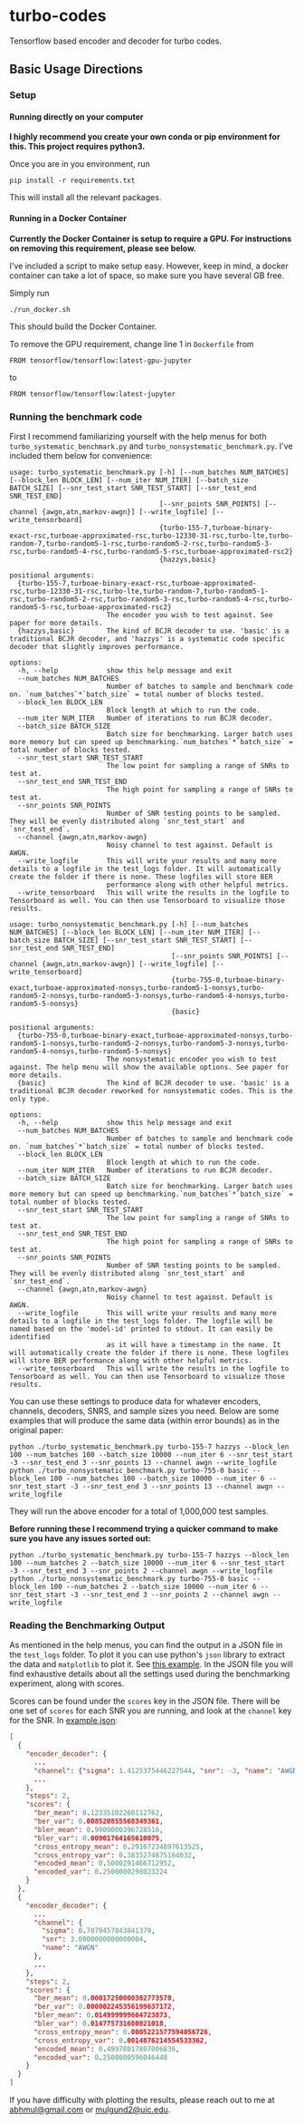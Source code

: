 # turbo-codes
Tensorflow based encoder and decoder for turbo codes.

## Basic Usage Directions

### Setup

#### Running directly on your computer

**I highly recommend you create your own conda or pip environment for this. This project requires python3.**

Once you are in you environment, run
```
pip install -r requirements.txt
```
This will install all the relevant packages.

#### Running in a Docker Container

**Currently the Docker Container is setup to require a GPU. For instructions on removing this requirement, please see below.**

I've included a script to make setup easy. However, keep in mind, a docker container can take a lot of space, so make sure you have several GB free.

Simply run
```
./run_docker.sh
```
This should build the Docker Container.

To remove the GPU requirement, change line 1 in `Dockerfile` from
```
FROM tensorflow/tensorflow:latest-gpu-jupyter
```
to
```
FROM tensorflow/tensorflow:latest-jupyter
```

### Running the benchmark code
First I recommend familiarizing yourself with the help menus for both `turbo_systematic_benchmark.py` and `turbo_nonsystematic_benchmark.py`. I've included them below for convenience:

```
usage: turbo_systematic_benchmark.py [-h] [--num_batches NUM_BATCHES] [--block_len BLOCK_LEN] [--num_iter NUM_ITER] [--batch_size BATCH_SIZE] [--snr_test_start SNR_TEST_START] [--snr_test_end SNR_TEST_END]
                                     [--snr_points SNR_POINTS] [--channel {awgn,atn,markov-awgn}] [--write_logfile] [--write_tensorboard]
                                     {turbo-155-7,turboae-binary-exact-rsc,turboae-approximated-rsc,turbo-12330-31-rsc,turbo-lte,turbo-random-7,turbo-random5-1-rsc,turbo-random5-2-rsc,turbo-random5-3-rsc,turbo-random5-4-rsc,turbo-random5-5-rsc,turboae-approximated-rsc2}
                                     {hazzys,basic}

positional arguments:
  {turbo-155-7,turboae-binary-exact-rsc,turboae-approximated-rsc,turbo-12330-31-rsc,turbo-lte,turbo-random-7,turbo-random5-1-rsc,turbo-random5-2-rsc,turbo-random5-3-rsc,turbo-random5-4-rsc,turbo-random5-5-rsc,turboae-approximated-rsc2}
                        The encoder you wish to test against. See paper for more details.
  {hazzys,basic}        The kind of BCJR decoder to use. 'basic' is a traditional BCJR decoder, and 'hazzys' is a systematic code specific decoder that slightly improves performance.

options:
  -h, --help            show this help message and exit
  --num_batches NUM_BATCHES
                        Number of batches to sample and benchmark code on. `num_batches`*`batch_size` = total number of blocks tested.
  --block_len BLOCK_LEN
                        Block length at which to run the code.
  --num_iter NUM_ITER   Number of iterations to run BCJR decoder.
  --batch_size BATCH_SIZE
                        Batch size for benchmarking. Larger batch uses more memory but can speed up benchmarking.`num_batches`*`batch_size` = total number of blocks tested.
  --snr_test_start SNR_TEST_START
                        The low point for sampling a range of SNRs to test at.
  --snr_test_end SNR_TEST_END
                        The high point for sampling a range of SNRs to test at.
  --snr_points SNR_POINTS
                        Number of SNR testing points to be sampled. They will be evenly distributed along `snr_test_start` and `snr_test_end`.
  --channel {awgn,atn,markov-awgn}
                        Noisy channel to test against. Default is AWGN.
  --write_logfile       This will write your results and many more details to a logfile in the test_logs folder. It will automatically create the folder if there is none. These logfiles will store BER
                        performance along with other helpful metrics.
  --write_tensorboard   This will write the results in the logfile to Tensorboard as well. You can then use Tensorboard to visualize those results.
```

```
usage: turbo_nonsystematic_benchmark.py [-h] [--num_batches NUM_BATCHES] [--block_len BLOCK_LEN] [--num_iter NUM_ITER] [--batch_size BATCH_SIZE] [--snr_test_start SNR_TEST_START] [--snr_test_end SNR_TEST_END]
                                        [--snr_points SNR_POINTS] [--channel {awgn,atn,markov-awgn}] [--write_logfile] [--write_tensorboard]
                                        {turbo-755-0,turboae-binary-exact,turboae-approximated-nonsys,turbo-random5-1-nonsys,turbo-random5-2-nonsys,turbo-random5-3-nonsys,turbo-random5-4-nonsys,turbo-random5-5-nonsys}
                                        {basic}

positional arguments:
  {turbo-755-0,turboae-binary-exact,turboae-approximated-nonsys,turbo-random5-1-nonsys,turbo-random5-2-nonsys,turbo-random5-3-nonsys,turbo-random5-4-nonsys,turbo-random5-5-nonsys}
                        The nonsystematic encoder you wish to test against. The help menu will show the available options. See paper for more details.
  {basic}               The kind of BCJR decoder to use. 'basic' is a traditional BCJR decoder reworked for nonsystematic codes. This is the only type.

options:
  -h, --help            show this help message and exit
  --num_batches NUM_BATCHES
                        Number of batches to sample and benchmark code on. `num_batches`*`batch_size` = total number of blocks tested.
  --block_len BLOCK_LEN
                        Block length at which to run the code.
  --num_iter NUM_ITER   Number of iterations to run BCJR decoder.
  --batch_size BATCH_SIZE
                        Batch size for benchmarking. Larger batch uses more memory but can speed up benchmarking.`num_batches`*`batch_size` = total number of blocks tested.
  --snr_test_start SNR_TEST_START
                        The low point for sampling a range of SNRs to test at.
  --snr_test_end SNR_TEST_END
                        The high point for sampling a range of SNRs to test at.
  --snr_points SNR_POINTS
                        Number of SNR testing points to be sampled. They will be evenly distributed along `snr_test_start` and `snr_test_end`.
  --channel {awgn,atn,markov-awgn}
                        Noisy channel to test against. Default is AWGN.
  --write_logfile       This will write your results and many more details to a logfile in the test_logs folder. The logfile will be named based on the 'model-id' printed to stdout. It can easily be identified
                        as it will have a timestamp in the name. It will automatically create the folder if there is none. These logfiles will store BER performance along with other helpful metrics.
  --write_tensorboard   This will write the results in the logfile to Tensorboard as well. You can then use Tensorboard to visualize those results.
```

You can use these settings to produce data for whatever encoders, channels, decoders, SNRS, and sample sizes you need. Below are some examples that will produce the same data (within error bounds) as in the original paper:

```
python ./turbo_systematic_benchmark.py turbo-155-7 hazzys --block_len 100 --num_batches 100 --batch_size 10000 --num_iter 6 --snr_test_start -3 --snr_test_end 3 --snr_points 13 --channel awgn --write_logfile
python ./turbo_nonsystematic_benchmark.py turbo-755-0 basic --block_len 100 --num_batches 100 --batch_size 10000 --num_iter 6 --snr_test_start -3 --snr_test_end 3 --snr_points 13 --channel awgn --write_logfile
```

They will run the above encoder for a total of 1,000,000 test samples.

**Before running these I recommend trying a quicker command to make sure you have any issues sorted out:**
```
python ./turbo_systematic_benchmark.py turbo-155-7 hazzys --block_len 100 --num_batches 2 --batch_size 10000 --num_iter 6 --snr_test_start -3 --snr_test_end 3 --snr_points 2 --channel awgn --write_logfile
python ./turbo_nonsystematic_benchmark.py turbo-755-0 basic --block_len 100 --num_batches 2 --batch_size 10000 --num_iter 6 --snr_test_start -3 --snr_test_end 3 --snr_points 2 --channel awgn --write_logfile
```

### Reading the Benchmarking Output

As mentioned in the help menus, you can find the output in a JSON file in the `test_logs` folder. To plot it you can use python's `json` library to extract the data and `matplotlib` to plot it. See [this example](test_logs/example.json). In the JSON file you will find exhaustive details about all the settings used during the benchmarking experiment, along with scores. 

Scores can be found under the `scores` key in the JSON file. There will be one set of `scores` for each SNR you are running, and look at the `channel` key for the SNR. In [example.json](test_logs/example.json):
```json
[
  {
    "encoder_decoder": {
      ...
      "channel": {"sigma": 1.4125375446227544, "snr": -3, "name": "AWGN"},
      ...
    },
    "steps": 2,
    "scores": {
      "ber_mean": 0.12335102260112762,
      "ber_var": 0.008520855568349361,
      "bler_mean": 0.9909000396728516,
      "bler_var": 0.00901764165610075,
      "cross_entropy_mean": 0.29167234897613525,
      "cross_entropy_var": 0.3835274875164032,
      "encoded_mean": 0.5000291466712952,
      "encoded_var": 0.2500000298023224
    }
  },
  {
    "encoder_decoder": {
      ...
      "channel": {
        "sigma": 0.7079457843841379,
        "snr": 3.0000000000000004,
        "name": "AWGN"
      },
      ...
    },
    "steps": 2,
    "scores": {
      "ber_mean": 0.00017250000382773578,
      "ber_var": 0.000002245356199637172,
      "bler_mean": 0.014999999664723873,
      "bler_var": 0.014775731600821018,
      "cross_entropy_mean": 0.0005221577594056726,
      "cross_entropy_var": 0.0014876214554533362,
      "encoded_mean": 0.49978017807006836,
      "encoded_var": 0.2500000596046448
    }
  }
]
```

If you have difficulty with plotting the results, please reach out to me at abhmul@gmail.com or mulgund2@uic.edu.


